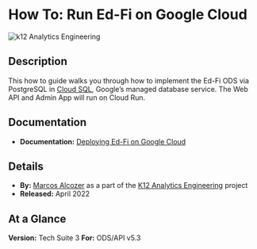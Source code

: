# How To: Run Ed-Fi on Google Cloud

![k12 Analytics Engineering](https://edfidocs.blob.core.windows.net/$web/img/edfi-exchange/guides/marcos.PNG)

## Description

This how to guide walks you through how to implement the Ed-Fi ODS via PostgreSQL in [Cloud SQL](https://cloud.google.com/sql/?utm_source=google&utm_medium=cpc&utm_campaign=na-US-all-en-dr-bkws-all-all-trial-e-dr-1009135&utm_content=text-ad-none-any-DEV_c-CRE_79747410847-ADGP_Hybrid+%7C+AW+SEM+%7C+BKWS+%7C+US+%7C+en+%7C+EXA+~+Google+Cloud+SQL-KWID_43700009739675353-kwd-28489936691&utm_term=KW_google%20cloud%20sql-ST_google+cloud+sql&gclid=Cj0KCQiAkuP9BRCkARIsAKGLE8VdZS7GZ9NAD4sHiLbdtpXcDdXTCExAxpN1XtOMatwiFWOkbeHf4lgaAsBdEALw_wcB), Google’s managed database service. The Web API and Admin App will run on Cloud Run.

## Documentation

* **Documentation:** [Deploying Ed-Fi on Google Cloud](https://github.com/K12-Analytics-Engineering/edfi)

## Details

* **By:** [Marcos Alcozer](https://www.alcozer.dev/) as a part of the [K12 Analytics Engineering](https://www.k12analyticsengineering.dev/) project
* **Released:** April 2022

## At a Glance

**Version:** Tech Suite 3
**For:** ODS/API v5.3
